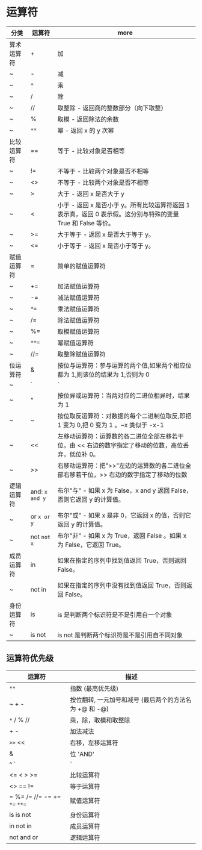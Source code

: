 # 运算符

| 分类       | 运算符         | more                                                                                                          |
| ---------- | -------------- | ------------------------------------------------------------------------------------------------------------- |
| 算术运算符 | +              | 加                                                                                                            |
| ~          | -              | 减                                                                                                            |
| ~          | `*`            | 乘                                                                                                            |
| ~          | /              | 除                                                                                                            |
| ~          | //             | 取整除 - 返回商的整数部分（向下取整）                                                                         |
| ~          | %              | 取模 - 返回除法的余数                                                                                         |
| ~          | `**`           | 幂 - 返回 x 的 y 次幂                                                                                         |
| 比较运算符 | ==             | 等于 - 比较对象是否相等                                                                                       |
| ~          | !=             | 不等于 - 比较两个对象是否不相等                                                                               |
| ~          | <>             | 不等于 - 比较两个对象是否不相等                                                                               |
| ~          | >              | 大于 - 返回 x 是否大于 y                                                                                      |
| ~          | <              | 小于 - 返回 x 是否小于 y。所有比较运算符返回 1 表示真，返回 0 表示假。这分别与特殊的变量 True 和 False 等价。 |
| ~          | >=             | 大于等于 - 返回 x 是否大于等于 y。                                                                            |
| ~          | <=             | 小于等于 - 返回 x 是否小于等于 y。                                                                            |
| 赋值运算符 | =              | 简单的赋值运算符                                                                                              |
| ~          | +=             | 加法赋值运算符                                                                                                |
| ~          | -=             | 减法赋值运算符                                                                                                |
| ~          | `*=`           | 乘法赋值运算符                                                                                                |
| ~          | /=             | 除法赋值运算符                                                                                                |
| ~          | %=             | 取模赋值运算符                                                                                                |
| ~          | `**=`          | 幂赋值运算符                                                                                                  |
| ~          | //=            | 取整除赋值运算符                                                                                              |
| 位运算符   | &              | 按位与运算符：参与运算的两个值,如果两个相应位都为 1,则该位的结果为 1,否则为 0                                 |
| ~          | `|`            | 按位或运算符：只要对应的二个二进位有一个为 1 时，结果位就为 1。                                               |
| ~          | ^              | 按位异或运算符：当两对应的二进位相异时，结果为 1                                                              |
| ~          | ~              | 按位取反运算符：对数据的每个二进制位取反,即把 1 变为 0,把 0 变为 1 。~x 类似于 -x-1                           |
| ~          | <<             | 左移动运算符：运算数的各二进位全部左移若干位，由 << 右边的数字指定了移动的位数，高位丢弃，低位补 0。          |
| ~          | >>             | 右移动运算符：把">>"左边的运算数的各二进位全部右移若干位，>> 右边的数字指定了移动的位数                       |
| 逻辑运算符 | and: `x and y` | 布尔"与" - 如果 x 为 False，x and y 返回 False，否则它返回 y 的计算值。                                       |
| ~          | or `x or y`    | 布尔"或" - 如果 x 是非 0，它返回 x 的值，否则它返回 y 的计算值。                                              |
| ~          | not `not x`    | 布尔"非" - 如果 x 为 True，返回 False 。如果 x 为 False，它返回 True。                                        |
| 成员运算符 | in             | 如果在指定的序列中找到值返回 True，否则返回 False。                                                           |
| ~          | not in         | 如果在指定的序列中没有找到值返回 True，否则返回 False。                                                       |
| 身份运算符 | is             | is 是判断两个标识符是不是引用自一个对象                                                                       |
| ~          | is not         | is not 是判断两个标识符是不是引用自不同对象                                                                   |

## 运算符优先级

| 运算符                       | 描述                                                   |
| ---------------------------- | ------------------------------------------------------ |
| `**`                         | 指数 (最高优先级)                                      |
| ~ + -                        | 按位翻转, 一元加号和减号 (最后两个的方法名为 +@ 和 -@) |
| `*` / % //                   | 乘，除，取模和取整除                                   |
| + -                          | 加法减法                                               |
| `>>` <<                      | 右移，左移运算符                                       |
| &                            | 位 'AND'                                               |
| ^ `|`                        | 位运算符                                               |
| <= < > >=                    | 比较运算符                                             |
| <> == !=                     | 等于运算符                                             |
| = %= /= //= -= += `*=` `**=` | 赋值运算符                                             |
| is is not                    | 身份运算符                                             |
| in not in                    | 成员运算符                                             |
| not and or                   | 逻辑运算符                                             |
